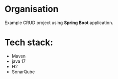 # Organisation
Example CRUD project using **Spring Boot** application.
# Tech stack:
- Maven
- java 17
- H2
- SonarQube

